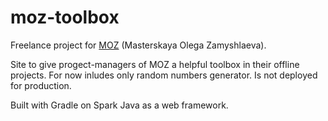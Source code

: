 # moz-toolbox

Freelance project for [MOZ](http://www.zamyshlyaev.com/) (Masterskaya Olega Zamyshlaeva).

Site to give progect-managers of MOZ a helpful toolbox in their offline projects. 
For now inludes only random numbers generator. Is not deployed for production. 

Built with Gradle on Spark Java as a web framework. 
